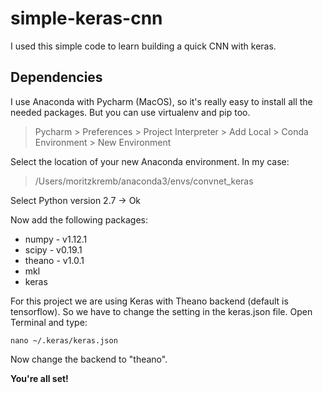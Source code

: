 # simple-keras-cnn
I used this simple code to learn building a quick CNN with keras.

## Dependencies
I use Anaconda with Pycharm (MacOS), so it's really easy to install all the needed packages. But you can use virtualenv and pip too.

> Pycharm > Preferences > Project Interpreter > Add Local > Conda Environment > New Environment

Select the location of your new Anaconda environment. In my case:
> /Users/moritzkremb/anaconda3/envs/convnet_keras

Select Python version 2.7 -> Ok

Now add the following packages:
- numpy - v1.12.1
- scipy - v0.19.1
- theano - v1.0.1
- mkl
- keras

For this project we are using Keras with Theano backend (default is tensorflow). So we have to change the setting in the keras.json file. Open Terminal and type:

`nano ~/.keras/keras.json`

Now change the backend to "theano".

**You're all set!**
